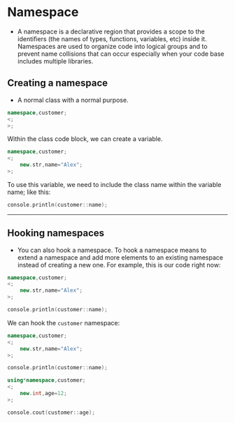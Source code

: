 # Namespace

- A namespace is a declarative region that provides a scope to the identifiers (the names of types, functions, variables, etc) inside it. Namespaces are used to organize code into logical groups and to prevent name collisions that can occur especially when your code base includes multiple libraries.

## Creating a namespace

- A normal class with a normal purpose.

```cpp
namespace,customer;
<;
>;
```

Within the class code block, we can create a variable.

```cpp
namespace,customer;
<;
	new.str,name="Alex";
>;
```

To use this variable, we need to include the class name within the variable name; like this:

```cpp
console.println(customer::name);
```

---------------------------------------------------------------------------------------------------------

## Hooking namespaces
- You can also hook a namespace. To hook a namespace means to extend a namespace and add more elements to an existing namespace instead of creating a new one. For example, this is our code right now:

```cpp
namespace,customer;
<;
	new.str,name="Alex";
>;

console.println(customer::name);

```

We can hook the `customer` namespace:

```cpp
namespace,customer;
<;
	new.str,name="Alex";
>;

console.println(customer::name);

using*namespace,customer;
<;
	new.int,age=12;
>;

console.cout(customer::age);
```